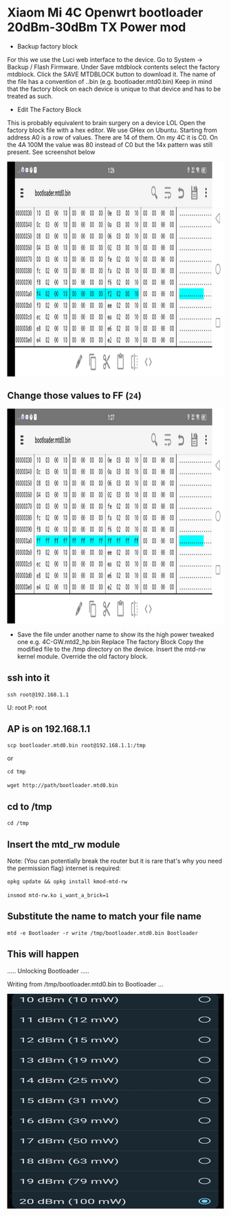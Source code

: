 #  Xiaom Mi 4C Openwrt bootloader 20dBm-30dBm TX Power mod


- Backup factory block

For this we use the Luci web interface to the device.
Go to System → Backup / Flash Firmware.
Under Save mtdblock contents select the factory mtdblock.
Click the SAVE MTDBLOCK button to download it.
The name of the file has a convention of <HOSTNAME>.<Partition name>.bin (e.g. bootloader.mtd0.bin)
Keep in mind that the factory block on each device is unique to that device and has to be treated as such.

- Edit The Factory Block

This is probably equivalent to brain surgery on a device LOL
Open the factory block file with a hex editor. We use GHex on Ubuntu.
Starting from address A0 is a row of values.
There are 14 of them.
On my 4C it is C0.
On the 4A 100M the value was 80 instead of C0 but the 14x pattern was still present.
See screenshot below


<img width="800" height="500" src="https://github.com/xiv3r/20dBm-30dBm-Xiaomi-Mi-4C-Router-Mod/blob/main/Main/Screenshot_20231227_132624.jpg">

## Change those values to FF (`24`)

<img width="800" height="500" src="https://github.com/xiv3r/20dBm-30dBm-Xiaomi-Mi-4C-Router-Mod/blob/main/Main/Screenshot_20231227_132730.jpg">



- Save the file under another name to show its the high power tweaked one e.g. 4C-GW.mtd2_hp.bin
Replace The factory Block
Copy the modified file to the /tmp directory on the device.
Insert the mtd-rw kernel module.
Override the old factory block.


## ssh into it

    ssh root@192.168.1.1

  U: root
  P: root

## AP is on 192.168.1.1

    scp bootloader.mtd0.bin root@192.168.1.1:/tmp
   
   or
    
    cd tmp
    
    wget http://path/bootloader.mtd0.bin

## cd to /tmp
   
    cd /tmp

## Insert the mtd_rw module 

Note: (You can potentially break the router but it is rare that's why you need the permission flag)
internet is required:

    opkg update && opkg install kmod-mtd-rw

    insmod mtd-rw.ko i_want_a_brick=1

## Substitute the name to match your file name
   
    mtd -e Bootloader -r write /tmp/bootloader.mtd0.bin Bootloader

## This will happen

.....
Unlocking Bootloader
.....

Writing from /tmp/bootloader.mtd0.bin to Bootloader ... 


<img width="800" height="500" src="https://github.com/xiv3r/20dBm-30dBm-Xiaomi-Mi-4C-Router-Mod/blob/main/Main/IMG_20231227_135553.jpg">

